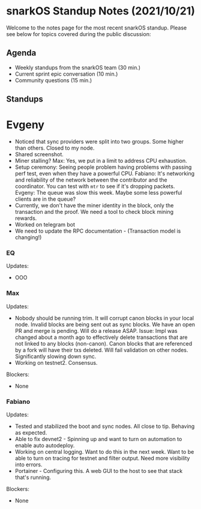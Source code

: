 # snarkOS Standup Notes (2021/10/21)

Welcome to the notes page for the most recent snarkOS standup. Please see below for topics covered during the public discussion:

## Agenda

* Weekly standups from the snarkOS team (30 min.)
* Current sprint epic conversation (10 min.)
* Community questions (15 min.)

## Standups

# Evgeny

* Noticed that sync providers were split into two groups.  Some higher than others.  Closed to my node.
* Shared screenshot.
* Miner stalling?  Max:  Yes, we put in a limit to address CPU exhaustion.  
* Setup ceremony:  Seeing people problem having problems with passing perf test, even when they have a powerful CPU.  Fabiano:  It's networking and reliability of the network between the contributor and the coordinator.  You can test with `mtr` to see if it's dropping packets.  Evgeny:  The queue was slow this week.  Maybe some less powerful clients are in the queue?
* Currently, we don't have the miner identity in the block, only the transaction and the proof.  We need a tool to check block mining rewards.
* Worked on telegram bot
* We need to update the RPC documentation - (Transaction model is changing!)

### EQ

Updates:

* OOO

### Max

Updates:

* Nobody should be running trim.  It will corrupt canon blocks in your local node.  Invalid blocks are being sent out as sync blocks.  We have an open PR and merge is pending.  Will do a release ASAP.  Issue:  Impl was changed about a month ago to effectively delete transactions that are not linked to any blocks (non-canon).  Canon blocks that are referenced by a fork will have their txs deleted.  Will fail validation on other nodes.  Significantly slowing down sync.
* Working on testnet2.  Consensus. 

Blockers:

* None

### Fabiano

Updates:

* Tested and stabilized the boot and sync nodes.  All close to tip.  Behaving as expected.
* Able to fix devnet2 - Spinning up and want to turn on automation to enable auto autodeploy.
* Working on central logging.  Want to do this in the next week.  Want to be able to turn on tracing for testnet and filter output.  Need more visibility into errors.  
* Portainer - Configuring this.  A web GUI to the host to see that stack that's running.


Blockers:

* None


